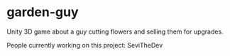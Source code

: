 # garden-guy
Unity 3D game about a guy cutting flowers and selling them for upgrades.

People currently working on this project:
SeviTheDev
